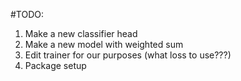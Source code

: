 #TODO:

1. Make a new classifier head 
2. Make a new model with weighted sum
3. Edit trainer for our purposes (what loss to use???)
4. Package setup